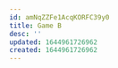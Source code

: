 ```yaml
---
id: amNqZZFe1AcqKORFC39y0
title: Game B
desc: ''
updated: 1644961726962
created: 1644961726962
---
```


